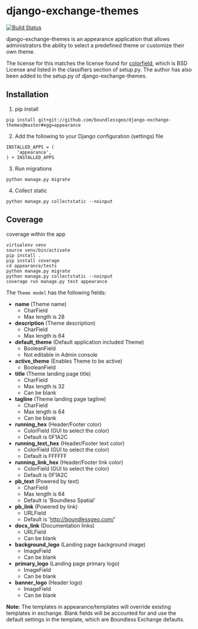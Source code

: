 # django-exchange-themes

[![Build Status](https://travis-ci.org/boundlessgeo/django-exchange-themes.svg?branch=master)](https://travis-ci.org/boundlessgeo/django-exchange-themes)

django-exchange-themes is an appearance application that allows administrators
the ability to select a predefined theme or customize their own theme.

The license for this matches the license found for [colorfield](https://github.com/h3/django-colorfield), which is BSD License and listed in the classifiers section of setup.py. The author has also been added to the setup.py of django-exchange-themes.

## Installation
1. pip install
```
pip install git+git://github.com/boundlessgeo/django-exchange-themes@master#egg=appearance
```
2. Add the following to your Django configuration (settings) file
```
INSTALLED_APPS = (
    'appearance',
) + INSTALLED_APPS
```
3. Run migrations
```
python manage.py migrate
```
4. Collect static
```
python manage.py collectstatic --noinput
```

## Coverage

coverage within the app
```
virtualenv venv
source venv/bin/activate
pip install .
pip install coverage
cd appearance/tests
python manage.py migrate
python manage.py collectstatic --noinput
coverage run manage.py test appearance
```

The `Theme model` has the following fields:

+ __name__ (Theme name)
  + CharField
  + Max length is 28
+ __description__ (Theme description)
  + CharField
  + Max length is 64
+ __default_theme__ (Default application included Theme)
  + BooleanField
  + Not editable in Admin console
+ __active_theme__ (Enables Theme to be active)
  + BooleanField
+ __title__ (Theme landing page title)
  + CharField
  + Max length is 32
  + Can be blank
+ __tagline__ (Theme landing page tagline)
  + CharField
  + Max length is 64
  + Can be blank
+ __running_hex__ (Header/Footer color)
  + ColorField (GUI to select the color)
  + Default is 0F1A2C
+ __running_text_hex__ (Header/Footer text color)
  + ColorField (GUI to select the color)
  + Default is FFFFFF
+ __running_link_hex__ (Header/Footer link color)
  + ColorField (GUI to select the color)
  + Default is 0F1A2C
+ __pb_text__ (Powered by text)
  + CharField
  + Max length is 64
  + Default is 'Boundless Spatial'
+ __pb_link__ (Powered by link)
  + URLField
  + Default is 'http://boundlessgeo.com/'
+ __docs_link__ (Documentation links)
  + URLField
  + Can be blank
+ __background_logo__ (Landing page background image)
  + ImageField
  + Can be blank
+ __primary_logo__ (Landing page primary logo)
  + ImageField
  + Can be blank
+ __banner_logo__ (Header logo)
  + ImageField
  + Can be blank

__Note:__ The templates in appearance/templates will override existing templates in
exchange. Blank fields will be accounted for and use the default settings in the template, which are Boundless Exchange defaults.
